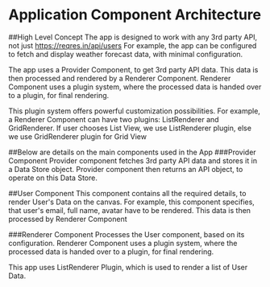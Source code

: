 # Application Component Architecture

##High Level Concept
The app is designed to work with any 3rd party API, not just https://reqres.in/api/users
For example, the app can be configured to fetch and display weather forecast data, with minimal configuration.

The app uses a Provider Component, to get 3rd party API data. 
This data is then processed and rendered by a Renderer Component.
Renderer Component uses a plugin system, where the processed data is handed over to a plugin, for final rendering.

This plugin system offers powerful customization possibilities.
For example, a Renderer Component can have two  plugins: ListRenderer and GridRenderer.
If user chooses List View, we use ListRenderer plugin, else we use GridRenderer plugin for Grid View

##Below are details on the main components used in the App
###Provider Component
Provider component fetches 3rd party API data and stores it in a Data Store object.
Provider component then returns an API object, to operate on this Data Store.

##User Component
This component contains all the required details, to render User's Data on the canvas.
For example, this component specifies, that user's email, full name, avatar have to be rendered.
This data is then processed by Renderer Component 

###Renderer Component
Processes the User component, based on its configuration.
Renderer Component uses a plugin system, where the processed data is handed over to a plugin, for final rendering.

This app uses ListRenderer Plugin, which is used to render a list of User Data.